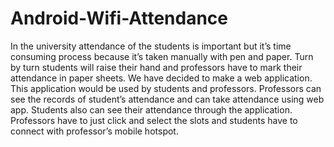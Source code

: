 # Android-Wifi-Attendance
In the university attendance of the students is important but it’s time consuming process because it’s taken manually with pen and paper. Turn by turn students will raise their hand and professors have to mark their attendance in paper sheets. 
We have decided to make a web application. This application would be used by students and professors. Professors can see the records of student’s attendance and can take attendance using web app. Students also can see their attendance through the application. Professors have to just click and select the slots and students have to connect with professor’s mobile hotspot.
